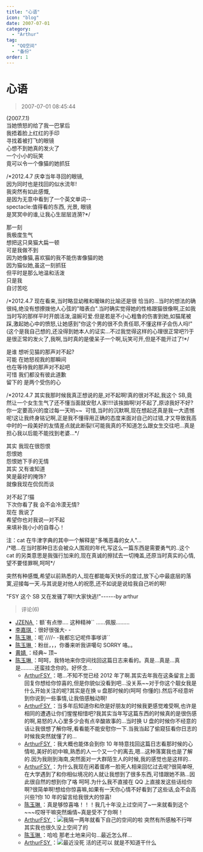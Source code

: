 ```yaml
---
title: "心语"
icon: "blog"
date: 2007-07-01
category:
  - "Arthur"
tag:
  - "QQ空间"
  - "备份"
order: 1
---
```

# 心语

> 2007-07-01 08:45:44

(2007.7.1)  
当她愤怒的给了我一巴掌后  
我捂着脸上红红的手印  
寻找着被打飞的眼镜  
心想不到她真的发火了  
一个小小的玩笑  
竟可以令一个像猫的她抓狂

/\*2012.4.7 庆幸当年寻回的眼镜,  
因为同时也是找回的似水流年!  
我突然有如此感慨,  
是因为无意中看到了一个英文单词--  
spectacle:值得看的东西, 光景, 眼镜  
是冥冥中的谁,让我心生层层涟漪?\*/

那一刻  
我极度生气  
想把这只臭猫大扁一顿  
可是我做不到  
因为她像猫,喜欢猫的我不能伤害像猫的她  
因为猫似她,虽这一刻抓狂  
但平时是那么地温和活泼  
只是我  
自讨苦吃

/\*2012.4.7 现在看来,当时略显幼稚和暧昧的比喻还是很 恰当的...当时的想法的确很纯,绝没有想撩拨他人心弦的"暗表白".当时确实觉得她的性格跟猫很像啊,正如我当时写的那样平时开朗活泼,温婉可爱.但是若是不小心粗鲁的伤害到她,如猫尾被踩,激起她心中的愤怒,让她感到"你这个男的很不负责任耶,不懂这样子会伤人吗!"(这个是我自己想的,还没得到她本人的证实...不过我觉得这样的心理很正常吧?)于是很正常的发火了,我啊,当时真的是傻呆子一个啊,玩笑可开,但是不能开过了!\*/

是谁 想听见猫的那声对不起?  
可能 在她怒视我的那瞬间  
也在等待我的那声对不起吧  
可惜 我们都没有彼此道歉  
留下的 是两个受伤的心

/\*2012.4.7 其实我那时候我真正想说的是,对不起啊!真的很对不起,我这个 SB,竟然让一个女生生气了还不懂当面就安慰人家!!!!该挨搧啊!对不起了,原谅我好不好?你一定要高兴的度过每一天哟\~\~  可惜,当时的沉默啊,现在想起还真是我一大遗憾呢!这让我终身铭记啊,正是我不懂得用正确的态度来面对自己的过错,才又导致我高中时的一段美好的友情差点就此断裂!(可能我真的不知道怎么跟女生交往吧...真是担心我以后能不能找到老婆...\*/

其实 我现在很怨恨  
怨恨她  
怨恨她下手的无情  
其实 又有谁知道  
笑是最好的掩饰?  
就像我现在侃侃而谈

对不起了!猫  
下次你看了我 会不会冷漠无情?  
现在 我说了  
希望你也对我说—对不起  
来填补我小小的自尊心！

注：cat 在牛津字典的其中一个解释是"多嘴恶毒的女人"…  
/\*嗯...在当时那种日志会被众人围观的年代,写这么一篇东西是需要勇气的..这个 cat 的另类意思是我强行加来的,现在真诚的擦拭去一切掩盖,还原当时真实的心情,望不要怪罪啊,呵呵\*/

突然有种感慨,希望以前熟悉的人,现在都能每天快乐的度过,放下心中最底层的落寞,迎接每一天.与其说是对他人的祝愿,还不如说是说给我自己听的啊!

"FSY 这个 SB 又在发骚了啊!!大家快逃!"------by arthur

> 评论(6)

- [JZENA ](https://user.qzone.qq.com/372858612)：额`有点惨.... 这种精神`` ......佩服.........
- [李嘉琪 ](https://user.qzone.qq.com/505472883)：很好很强大- -
- [陈玉琳 ](https://user.qzone.qq.com/414040776)：呃`////- -我都忘记呢件事嗲讲``
- [陈玉琳 ](https://user.qzone.qq.com/414040776)：粉丝，，，你番来听我讲噶句 SORRY 咯。。
- [黄婧 ](https://user.qzone.qq.com/542254227)：经典~ 顶~
- [陈玉琳 ](https://user.qzone.qq.com/414040776)：呵呵，我特地来你空间找回这篇日志来看的。真是…真是…真是………还蛮挂念你的。好怀念…
  - [ArthurFSY ](https://user.qzone.qq.com/254904240)：嗯...不知不觉已经 2012 年了啊.其实去年我在这条留言上面回复你想给你惊喜的,但是你貌似没看到吧...没关系\~\~对于你这个靓女我是什么开始关注的呢?其实是在换 u 盘那时候的(呵呵 你懂的).然后不经意听到你说到一些事情,让我倍感触动啊!
  - [ArthurFSY ](https://user.qzone.qq.com/254904240)：当多年后知道你和欣是好朋友的时候我更感觉难受啊,也许是相同的遭遇让你们惺惺相惜吧?我其实当年写这篇东西的时候真的是很伤感的啊,易怒的人心里多少会有点辛酸故事的...当时换 U 盘的时候你不经意的话让我很想了解你呀,看看能不能安慰你一下.当我当起了偷窥狂看你日志的时候我突然就懂了的...
  - [ArthurFSY ](https://user.qzone.qq.com/254904240)：我大概也能体会到你 10 年特意找回这篇日志看那时候的心情啦,美好的初中嘛,熟悉的人一个又一个的离去,嗯...这种落寞我也是了解的.因为我刚到海南,突然面对一大群陌生人的时候,我的感觉也是这样的..
  - [ArthurFSY ](https://user.qzone.qq.com/254904240)：为什么我现在闲着蛋疼一脸死人相来回忆过去呢?很简单呀,在大学遇到了和你相似境况的人就让我想到了很多东西,可惜跟她不熟...因此很自然的想到你了咯 呵呵.为什么我不直接在 QQ 上直接发这些话给你啊?很简单啊!想给你惊喜嘛,如果有一天你心情不好看到了这些话,会不会高兴些?你 10 年的留言给我很大的惊喜!
  - [陈玉琳 ](https://user.qzone.qq.com/414040776)：真是够惊喜咯！！！我几十年没上过空间了~一来就看到这个\~\~~哎呀干嘛突然煽情~真是受不了你啊！
  - [ArthurFSY ](https://user.qzone.qq.com/254904240)：![](https://pan.4a1801.life:11443/d/public/Qzone/Common/images/e113.gif)我隔一两年就看下自己的空间的啦 突然有所感触不行咩 其实我也很久没上空间了的
  - [陈玉琳 ](https://user.qzone.qq.com/414040776)：哈哈 那老土地来问句…最近怎么样…
  - [ArthurFSY ](https://user.qzone.qq.com/254904240)：![](https://pan.4a1801.life:11443/d/public/Qzone/Common/images/e127.gif)最近没死 活的还可以 就是不知道干什么
